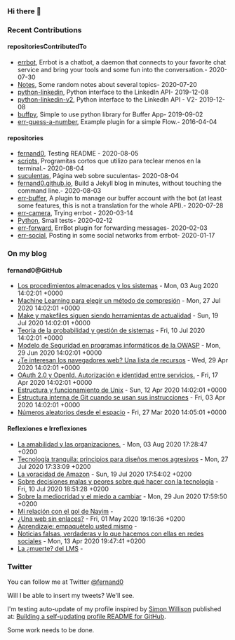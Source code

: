### Hi there 👋

<!--
Currently working on [Datasette](https://datasette.readthedocs.io/) and associated projects. Read [my blog](https://simonwillison.net/) or [follow @simonw on Twitter](https://twitter.com/simonw).
--> 


### Recent Contributions
<!-- recent_releases starts -->

#### repositoriesContributedTo
* [errbot](https://github.com/errbotio/errbot/projects),  Errbot is a chatbot, a daemon that connects to your favorite chat service and bring your tools and some fun into the conversation.- 2020-07-30
* [Notes](https://github.com/jgbarah/Notes/projects),  Some random notes about several topics- 2020-07-20
* [python-linkedin](https://github.com/ozgur/python-linkedin/projects),  Python interface to the LinkedIn API- 2019-12-08
* [python-linkedin-v2](https://github.com/HootsuiteLabs/python-linkedin-v2/projects),  Python interface to the LinkedIn API - V2- 2019-12-08
* [buffpy](https://github.com/vtemian/buffpy/projects),  Simple to use python library for Buffer App- 2019-09-02
* [err-guess-a-number](https://github.com/errbotio/err-guess-a-number/projects),  Example plugin for a simple Flow.- 2016-04-04

#### repositories
* [fernand0](https://github.com/fernand0/fernand0/projects),  Testing README - 2020-08-05
* [scripts](https://github.com/fernand0/scripts/projects),  Programitas cortos que utilizo para teclear menos en la terminal.- 2020-08-04
* [suculentas](https://github.com/fernand0/suculentas/projects),  Página web sobre suculentas- 2020-08-04
* [fernand0.github.io](https://github.com/fernand0/fernand0.github.io/projects),  Build a Jekyll blog in minutes, without touching the command line.- 2020-08-03
* [err-buffer](https://github.com/fernand0/err-buffer/projects),  A plugin to manage our buffer account with the bot (at least some features, this is not a translation for the whole API).- 2020-07-28
* [err-camera](https://github.com/fernand0/err-camera/projects),  Trying errbot - 2020-03-14
* [Python](https://github.com/fernand0/Python/projects),  Small tests- 2020-02-12
* [err-forward](https://github.com/fernand0/err-forward/projects),  ErrBot plugin for forwarding messages- 2020-02-03
* [err-social](https://github.com/fernand0/err-social/projects),  Posting in some social networks from errbot- 2020-01-17
<!-- recent_releases ends -->

### On my blog
<!-- blog starts -->


#### fernand0@GitHub
* [Los procedimientos almacenados y los sistemas](http://fernand0.github.io/procedimientos-almacenados/) - Mon, 03 Aug 2020 14:02:01 +0000
* [Machine Learning para elegir un método de compresión](http://fernand0.github.io/machine-learning-compresion/) - Mon, 27 Jul 2020 14:02:01 +0000
* [Make y makefiles siguen siendo herramientas de actualidad](http://fernand0.github.io/makefile-lenguaje-desarrollo/) - Sun, 19 Jul 2020 14:02:01 +0000
* [Teoría de la probabilidad y gestión de sistemas](http://fernand0.github.io/probabilidades-y-programacion-sistemas/) - Fri, 10 Jul 2020 14:02:01 +0000
* [Modelo de Seguridad en programas informáticos de la OWASP](http://fernand0.github.io/owasp-modelos-madurez/) - Mon, 29 Jun 2020 14:02:01 +0000
* [¿Te interesan los navegadores web? Una lista de recursos](http://fernand0.github.io/recursos-sobre-navegadores/) - Wed, 29 Apr 2020 14:02:01 +0000
* [OAuth 2.0 y OpenId. Autorización e identidad entre servicios.](http://fernand0.github.io/guia-ilustrada-oauth/) - Fri, 17 Apr 2020 14:02:01 +0000
* [Estructura y funcionamiento de Unix](http://fernand0.github.io/funcionamiento-unix/) - Sun, 12 Apr 2020 14:02:01 +0000
* [Estructura interna de Git cuando se usan sus instrucciones](http://fernand0.github.io/funcionamiento-git-interno/) - Fri, 03 Apr 2020 14:02:01 +0000
* [Números aleatorios desde el espacio](http://fernand0.github.io/numeros-aletaorios-espacio/) - Fri, 27 Mar 2020 14:05:01 +0000

#### Reflexiones e Irreflexiones
* [La amabilidad y las organizaciones.](http://fernand0.blogalia.com//historias/78239) - Mon, 03 Aug 2020 17:28:47 +0200
* [Tecnolog&#237;a tranquila: principios para dise&#241;os menos agresivos](http://fernand0.blogalia.com//historias/78232) - Mon, 27 Jul 2020 17:33:09 +0200
* [La voracidad de Amazon](http://fernand0.blogalia.com//historias/78229) - Sun, 19 Jul 2020 17:54:02 +0200
* [Sobre decisiones malas y peores sobre qu&#233; hacer con la tecnolog&#237;a](http://fernand0.blogalia.com//historias/78225) - Fri, 10 Jul 2020 18:51:28 +0200
* [Sobre la mediocridad y el miedo a cambiar](http://fernand0.blogalia.com//historias/78221) - Mon, 29 Jun 2020 17:59:50 +0200
* [Mi relaci&#243;n con el gol de Nayim](http://fernand0.blogalia.com//historias/78183) - 
* [&#191;Una web sin enlaces?](http://fernand0.blogalia.com//historias/78177) - Fri, 01 May 2020 19:16:36 +0200
* [Aprendizaje: empaqu&#233;telo usted mismo](http://fernand0.blogalia.com//historias/78171) - 
* [Noticias falsas, verdaderas y lo que hacemos con ellas en redes sociales](http://fernand0.blogalia.com//historias/78166) - Mon, 13 Apr 2020 19:47:41 +0200
* [La &#191;muerte? del LMS](http://fernand0.blogalia.com//historias/78161) - 
<!-- blog ends -->
<!--
More on [simonwillison.net](https://simonwillison.net/)
-->

### Twitter 

You can follow me at Twitter [@fernand0](https://twitter.com/fernand0)

Will I be able to insert my tweets? We'll see.

I'm testing auto-update of my profile inspired by [Simon Willison](https://simonwillison.net/) published at: [Building a self-updating profile README for GitHub](https://simonwillison.net/2020/Jul/10/self-updating-profile-readme/).

Some work needs to be done.

<!--
* [How to deploy a folder with a Dockerfile to Cloud Run](https://github.com/simonw/til/blob/master/cloudrun/ship-dockerfile-to-cloud-run.md) - 2020-08-05
* [SQLite BLOB literals](https://github.com/simonw/til/blob/master/sqlite/blob-literals.md) - 2020-07-29
* [PostgreSQL full-text search in the Django Admin](https://github.com/simonw/til/blob/master/django/postgresql-full-text-search-admin.md) - 2020-07-25
* [Implementing a "copy to clipboard" button](https://github.com/simonw/til/blob/master/javascript/copy-button.md) - 2020-07-23
* [Updating a Markdown table of contents with a GitHub Action](https://github.com/simonw/til/blob/master/github-actions/markdown-table-of-contents.md) - 2020-07-22
-->
<!-- tils ends -->
<!--
More on [til.simonwillison.net](https://til.simonwillison.net/)
-->

<!--
<a href="https://github.com/simonw/simonw/actions"><img src="https://github.com/simonw/simonw/workflows/Build%20README/badge.svg" align="right" alt="Build README"></a> <a href="https://simonwillison.net/2020/Jul/10/self-updating-profile-readme/">How this works</a>

-->
<!--
**fernand0/fernand0** is a ✨ _special_ ✨ repository because its `README.md` (this file) appears on your GitHub profile.

Here are some ideas to get you started:

- 🔭 I’m currently working on ...
- 🌱 I’m currently learning ...
- 👯 I’m looking to collaborate on ...
- 🤔 I’m looking for help with ...
- 💬 Ask me about ...
- 📫 How to reach me: ...
- 😄 Pronouns: ...
- ⚡ Fun fact: ...
-->
